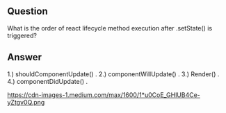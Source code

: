 ## Question

What is the order of react lifecycle method execution after .setState() is triggered?

## Answer

1.) shouldComponentUpdate() . 
2.) componentWillUpdate() . 
3.) Render() . 
4.) componentDidUpdate() . 

https://cdn-images-1.medium.com/max/1600/1*u0CoE_GHlUB4Ce-yZtgv0Q.png
